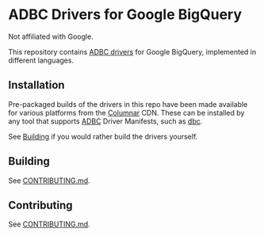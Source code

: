 <!--
  Copyright (c) 2025 ADBC Drivers Contributors

  Licensed under the Apache License, Version 2.0 (the "License");
  you may not use this file except in compliance with the License.
  You may obtain a copy of the License at

          http://www.apache.org/licenses/LICENSE-2.0

  Unless required by applicable law or agreed to in writing, software
  distributed under the License is distributed on an "AS IS" BASIS,
  WITHOUT WARRANTIES OR CONDITIONS OF ANY KIND, either express or implied.
  See the License for the specific language governing permissions and
  limitations under the License.
-->

# ADBC Drivers for Google BigQuery

Not affiliated with Google.

This repository contains [ADBC drivers](https://arrow.apache.org/adbc/) for
Google BigQuery, implemented in different languages.

## Installation

Pre-packaged builds of the drivers in this repo have been made available for
various platforms from the [Columnar](https://columnar.tech) CDN. These can be
installed by any tool that supports [ADBC](https://arrow.apache.org/adbc/)
Driver Manifests, such as [dbc](https://columnar.tech/dbc).

See [Building](#building) if you would rather build the drivers yourself.

## Building

See [CONTRIBUTING.md](CONTRIBUTING.md).

## Contributing

See [CONTRIBUTING.md](CONTRIBUTING.md).
